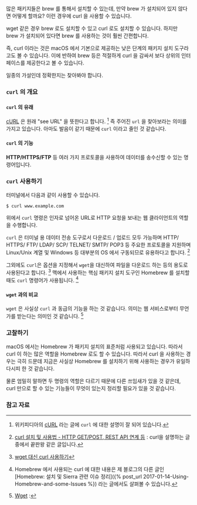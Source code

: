 많은 패키지들은 brew 를 통해서 설치할 수 있는데, 만약 brew 가 설치되어 있지 않다면 어떻게 할까요? 이런 경우에 curl 을 사용할 수 있습니다.

wget 같은 경우 brew 로도 설치할 수 있고 curl 로도 설치할 수 있습니다. 하지만 brew 가 설치되어 있다면 brew 를 사용하는 것이 훨씬 간편합니다.

즉, curl 이라는 것은 macOS 에서 기본으로 제공하는 낮은 단계의 패키지 설치 도구라고도 볼 수 있습니다. 이에 반하여 brew 등은 적절하게 curl 을 감싸서 보다 상위의 인터페이스를 제공한다고 볼 수 있습니다.

일종의 가설인데 정확한지는 찾아봐야 합니다.

### `curl` 의 개요

#### `curl` 의 유래

[cURL](https://en.wikipedia.org/wiki/CURL) 은 원래 "see URL" 을 뜻한다고 합니다. [^curl] 즉 주어진 `url` 을 찾아보라는 의미를 가지고 있습니다. 아마도 발음이 같기 때문에 `curl` 이라고 줄인 것 같습니다.

#### `curl` 의 기능

**HTTP/HTTPS/FTP** 등 여러 가지 프로토콜을 사용하여 데이터를 송수신할 수 있는 명령어입니다.

### `curl` 사용하기

터미널에서 다음과 같이 사용할 수 있습니다.

```
$ curl www.example.com
```

위에서 `curl` 명령은 인자로 넘어온 URL로 HTTP 요청을 보내는 웹 클라이언트의 역할을 수행합니다.

`curl` 은 터미널 용 데이터 전송 도구로서 다운로드 / 업로드 모두 가능하며 HTTP/ HTTPS/ FTP/ LDAP/ SCP/ TELNET/ SMTP/ POP3 등 주요한 프로토콜을 지원하며 Linux/Unix 계열 및 Windows 등 대부분의 OS 에서 구동되므로 유용하다고 합니다. [^lesstif]  

그외에도 `curl`은 옵션을 지정해서 `wget`을 대신하여 파일을 다운로드 하는 등의 용도로 사용된다고 합니다. [^dezang] 맥에서 사용하는 핵심 패키지 설치 도구인 Homebrew 를 설치할 때도 `curl` 명령어가 사용됩니다. [^curl-homebrew]

#### `wget` 과의 비교

`wget` 은 사실상 `curl` 과 동급의 기능을 하는 것 같습니다. 의미는 웹 서비스로부터 무언가를 받는다는 의미인 것 같습니다. [^wget]

### 고찰하기

macOS 에서는 Homebrew 가 패키지 설치의 표준처럼 사용되고 있습니다. 따라서 curl 이 하는 많은 역할을 Homebrew 로도 할 수 있습니다. 따라서 curl 을 사용하는 경우는 극히 드문데 지금은 사실상 Homebrew 를 설치하기 위해 사용하는 경우가 유일하다시피 한 것 같습니다.

물론 엄밀히 말하면 두 명령의 역할은 다르기 때문에 다른 쓰임새가 있을 것 같은데, curl 만으로 할 수 있는 기능들이 무엇이 있는지 정리할 필요가 있을 것 같습니다.

### 참고 자료

[^curl]: 위키피디아의 [cURL](https://en.wikipedia.org/wiki/CURL) 라는 글에 `curl` 에 대한 설명이 잘 되어 있습니다.

[^lesstif]: [curl 설치 및 사용법 - HTTP GET/POST, REST API 연계 등](https://www.lesstif.com/pages/viewpage.action?pageId=14745703) : curl을 설명하는 글 중에서 끝판왕 같은 글입니다.

[^dezang]: [wget 대신 curl 사용하기](http://dezang.net/884)

[^curl-homebrew]: Homebrew 에서 사용되는 curl 에 대한 내용은 제 블로그의 다른 글인 [Homebrew: 설치 및 Sierra 관련 이슈 정리]({% post_url 2017-01-14-Using-Homebrew-and-some-Issues %}) 라는 글에서도 살펴볼 수 있습니다.

[^wget]: [Wget](https://en.wikipedia.org/wiki/Wget) :
